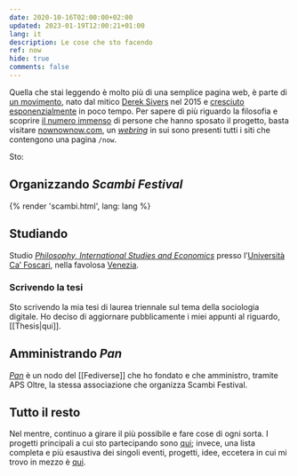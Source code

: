 ```yaml
---
date: 2020-10-16T02:00:00+02:00
updated: 2023-01-19T12:00:21+01:00
lang: it
description: Le cose che sto facendo
ref: now
hide: true
comments: false
---
```

<div class='blue box'>
	Quella che stai leggendo è molto più di una semplice pagina web, è parte di <a href='https://sive.rs/nowff' title='Now page - Derek Sivers'>un movimento</a>, nato dal mitico <a href='https://sive.rs' title='Derek Sivers’ personal website'>Derek Sivers</a> nel 2015 e <a href='https://sive.rs/now3'>cresciuto esponenzialmente</a> in poco tempo. Per sapere di più riguardo la filosofia e scoprire <a href='https://nownownow.com' title='NowNowNow'>il numero immenso</a> di persone che hanno sposato il progetto, basta visitare <a href='https://nownownow.com/about' title='About NowNowNow'>nownownow.com</a>, un <a href='https://it.wikipedia.org/wiki/Webring' title='Webring su Wikipedia'><i>webring</i></a> in sui sono presenti tutti i siti che contengono una pagina <code>/now</code>.
</div>

Sto:

## Organizzando <cite>Scambi Festival</cite>

{% render 'scambi.html', lang: lang %}

## Studiando

Studio [*Philosophy, International Studies and Economics*](https://unive.it/pise 'la pagina del PISE sul sito di Ca’ Foscari') presso l’[Università Ca’ Foscari](https://unive.it 'il sito web di Ca’ Foscari'), nella favolosa [Venezia](https://www.comune.venezia.it 'Sito web del comune di Venezia').

### Scrivendo la tesi

Sto scrivendo la mia tesi di laurea triennale sul tema della sociologia digitale. Ho deciso di aggiornare pubblicamente i miei appunti al riguardo, [[Thesis|qui]].

## Amministrando <cite>Pan</cite>

<cite>[Pan](https://pan.rent 'Pan Social')</cite> è un nodo del [[Fediverse]] che ho fondato e che amministro, tramite APS Oltre, la stessa associazione che organizza Scambi Festival.

## Tutto il resto

Nel mentre, continuo a girare il più possibile e fare cose di ogni sorta. I progetti principali a cui sto partecipando sono [qui](https://tommi.space/cose 'Cose'); invece, una lista completa e più esaustiva dei singoli eventi, progetti, idee, eccetera in cui mi trovo in mezzo è [qui](https://tommi.space/tutto 'Tutto').